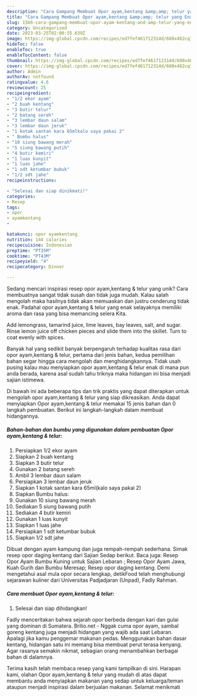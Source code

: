 ```yaml
---
description: "Cara Gampang Membuat Opor ayam,kentang &amp;amp; telur yang Enak"
title: "Cara Gampang Membuat Opor ayam,kentang &amp;amp; telur yang Enak"
slug: 1566-cara-gampang-membuat-opor-ayam-kentang-and-amp-telur-yang-enak
category: Uncategorized
date: 2023-03-25T02:00:55.639Z
image: https://img-global.cpcdn.com/recipes/ed7fef461712314d/680x482cq70/opor-ayamkentang-telur-foto-resep-utama.jpg
hideToc: false
enableToc: true
enableTocContent: false
thumbnail: https://img-global.cpcdn.com/recipes/ed7fef461712314d/680x482cq70/opor-ayamkentang-telur-foto-resep-utama.jpg
cover: https://img-global.cpcdn.com/recipes/ed7fef461712314d/680x482cq70/opor-ayamkentang-telur-foto-resep-utama.jpg
author: Admin
authorAv: notfound
ratingvalue: 4.6
reviewcount: 25
recipeingredient:
- "1/2 ekor ayam"
- "2 buah kentang"
- "3 butir telur"
- "2 batang sereh"
- "3 lembar daun salam"
- "3 lembar daun jeruk"
- "1 kotak santan kara 65mlkalo saya pakai 2"
- " Bumbu halus"
- "10 siung bawang merah"
- "5 siung bawang putih"
- "4 butir kemiri"
- "1 luas kunyit"
- "1 luas jahe"
- "1 sdt ketumbar bubuk"
- "1/2 sdt jahe"
recipeinstructions:

- "Selesai dan siap dinikmati!"
categories:
- Resep
tags:
- opor
- ayamkentang
- 

katakunci: opor ayamkentang  
nutrition: 144 calories
recipecuisine: Indonesian
preptime: "PT35M"
cooktime: "PT43M"
recipeyield: "4"
recipecategory: Dinner

---
```





Sedang mencari inspirasi resep opor ayam,kentang &amp; telur yang unik? Cara membuatnya sangat tidak susah dan tidak juga mudah. Kalau salah mengolah maka hasilnya tidak akan memuaskan dan justru cenderung tidak enak. Padahal opor ayam,kentang &amp; telur yang enak selayaknya memiliki aroma dan rasa yang bisa memancing selera Kita.





Add lemongrass, tamarind juice, lime leaves, bay leaves, salt, and sugar. Rinse lemon juice off chicken pieces and slide them into the skillet. Turn to coat evenly with spices.

Banyak hal yang sedikit banyak berpengaruh terhadap kualitas rasa dari opor ayam,kentang &amp; telur, pertama dari jenis bahan, kedua pemilihan bahan segar hingga cara mengolah dan menghidangkannya. Tidak usah pusing kalau mau menyiapkan opor ayam,kentang &amp; telur enak di mana pun anda berada, karena asal sudah tahu triknya maka hidangan ini bisa menjadi sajian istimewa.






Di bawah ini ada beberapa tips dan trik praktis yang dapat diterapkan untuk mengolah opor ayam,kentang &amp; telur yang siap dikreasikan. Anda dapat menyiapkan Opor ayam,kentang &amp; telur memakai 15 jenis bahan dan 0 langkah pembuatan. Berikut ini langkah-langkah dalam membuat hidangannya.

<!--inarticleads1-->

##### Bahan-bahan dan bumbu yang digunakan dalam pembuatan Opor ayam,kentang &amp; telur:

1. Persiapkan 1/2 ekor ayam
1. Siapkan 2 buah kentang
1. Siapkan 3 butir telur
1. Gunakan 2 batang sereh
1. Ambil 3 lembar daun salam
1. Persiapkan 3 lembar daun jeruk
1. Siapkan 1 kotak santan kara 65ml(kalo saya pakai 2)
1. Siapkan  Bumbu halus:
1. Gunakan 10 siung bawang merah
1. Sediakan 5 siung bawang putih
1. Sediakan 4 butir kemiri
1. Gunakan 1 luas kunyit
1. Siapkan 1 luas jahe
1. Persiapkan 1 sdt ketumbar bubuk
1. Siapkan 1/2 sdt jahe


Dibuat dengan ayam kampung dan juga rempah-rempah sederhana. Simak resep opor daging kentang dari Sajian Sedap berikut. Baca juga: Resep Opor Ayam Bumbu Kuning untuk Sajian Lebaran ; Resep Opor Ayam Jawa, Kuah Gurih dan Bumbu Meresap; Resep opor daging kentang. Demi mengetahui asal mula opor secara lengkap, detikFood telah menghubungi sejarawan kuliner dari Universitas Padjadjaran (Unpad), Fadly Rahman. 

<!--inarticleads2-->

##### Cara membuat Opor ayam,kentang &amp; telur:


1. Selesai dan siap dihidangkan!

Fadly menceritakan bahwa sejarah opor berbeda dengan kari dan gulai yang dominan di Sumatera. Brilio.net - Nggak cuma opor ayam, sambal goreng kentang juga menjadi hidangan yang wajib ada saat Lebaran. Apalagi jika kamu penggemar makanan pedas. Menggunakan bahan dasar kentang, hidangan satu ini memang bisa membuat perut terasa kenyang. Agar rasanya semakin nikmat, sebagian orang menambahkan berbagai bahan di dalamnya. 

Terima kasih telah membaca resep yang kami tampilkan di sini. Harapan kami, olahan Opor ayam,kentang &amp; telur yang mudah di atas dapat membantu anda menyiapkan makanan yang sedap untuk keluarga/teman ataupun menjadi inspirasi dalam berjualan makanan. Selamat menikmati
